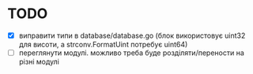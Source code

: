 # TODO
- [x] виправити типи в database/database.go (блок використовує uint32 для висоти, а strconv.FormatUint потребує uint64)
- [ ] переглянути модулі. можливо треба буде розділяти/перености на різні модулі
